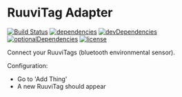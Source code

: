# RuuviTag Adapter

[![Build Status](https://travis-ci.org/tim-hellhake/ruuvitag-adapter.svg?branch=master)](https://travis-ci.org/tim-hellhake/ruuvitag-adapter)
[![dependencies](https://david-dm.org/tim-hellhake/ruuvitag-adapter.svg)](https://david-dm.org/tim-hellhake/ruuvitag-adapter)
[![devDependencies](https://david-dm.org/tim-hellhake/ruuvitag-adapter/dev-status.svg)](https://david-dm.org/tim-hellhake/ruuvitag-adapter?type=dev)
[![optionalDependencies](https://david-dm.org/tim-hellhake/ruuvitag-adapter/optional-status.svg)](https://david-dm.org/tim-hellhake/ruuvitag-adapter?type=optional)
[![license](https://img.shields.io/badge/license-MPL--2.0-blue.svg)](LICENSE)

Connect your RuuviTags (bluetooth environmental sensor).

Configuration:
- Go to 'Add Thing'
- A new RuuviTag should appear
